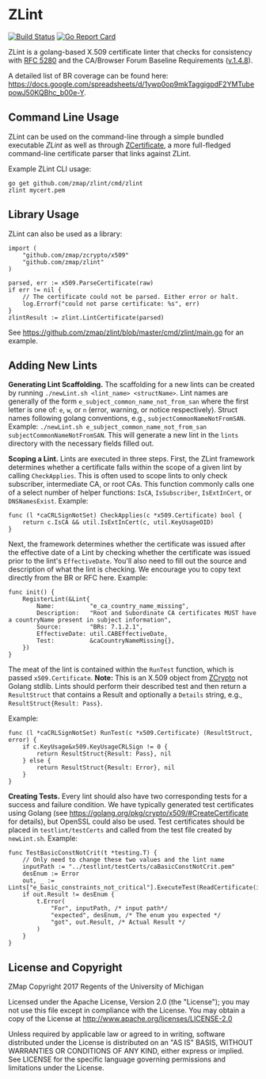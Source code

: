 ZLint
=====

[![Build Status](https://travis-ci.org/zmap/zlint.svg?branch=master)](https://travis-ci.org/zmap/zlint)
[![Go Report Card](https://goreportcard.com/badge/github.com/zmap/zlint)](https://goreportcard.com/report/github.com/zmap/zlint)

ZLint is a golang-based X.509 certificate linter that checks for consistency
with [RFC 5280](https://www.ietf.org/rfc/rfc5280.txt) and the CA/Browser Forum
Baseline Requirements
([v.1.4.8](https://cabforum.org/wp-content/uploads/CA-Browser-Forum-BR-1.4.8.pdf)).

A detailed list of BR coverage can be found here:
https://docs.google.com/spreadsheets/d/1ywp0op9mkTaggigpdF2YMTubepowJ50KQBhc_b00e-Y.

Command Line Usage
------------------

ZLint can be used on the command-line through a simple bundled executable
_ZLint_ as well as through
[ZCertificate](https://github.com/zmap/zcertificate), a more full-fledged
command-line certificate parser that links against ZLint.

Example ZLint CLI usage:

	go get github.com/zmap/zlint/cmd/zlint
	zlint mycert.pem


Library Usage
-------------

ZLint can also be used as a library:

```golang
import (
	"github.com/zmap/zcrypto/x509"
	"github.com/zmap/zlint"
)

parsed, err := x509.ParseCertificate(raw)
if err != nil {
	// The certificate could not be parsed. Either error or halt.
	log.Errorf("could not parse certificate: %s", err)
}
zlintResult := zlint.LintCertificate(parsed)
```


See https://github.com/zmap/zlint/blob/master/cmd/zlint/main.go for an example.


Adding New Lints
----------------

**Generating Lint Scaffolding.** The scaffolding for a new lints can be created by running `./newLint.sh <lint_name> <structName>`. Lint names are generally of the form `e_subject_common_name_not_from_san` where the first letter is one of: `e`, `w`, or `n` (error, warning, or notice respectively). Struct names following golang conventions, e.g., `subjectCommonNameNotFromSAN`. Example: `./newLint.sh e_subject_common_name_not_from_san subjectCommonNameNotFromSAN`. This will generate a new lint in the `lints` directory with the necessary fields filled out.

**Scoping a Lint.** Lints are executed in three steps. First, the ZLint framework determines whether a certificate falls within the scope of a given lint by calling `CheckApplies`. This is often used to scope lints to only check subscriber, intermediate CA, or root CAs. This function commonly calls one of a select number of helper functions: `IsCA`, `IsSubscriber`, `IsExtInCert`, or `DNSNamesExist`. Example:

```golang
func (l *caCRLSignNotSet) CheckApplies(c *x509.Certificate) bool {
	return c.IsCA && util.IsExtInCert(c, util.KeyUsageOID)
}
```

Next, the framework determines whether the certificate was issued after the effective date of a Lint by checking whether the certificate was issued prior to the lint's `EffectiveDate`. You'll also need to fill out the source and description of what the lint is checking. We encourage you to copy text directly from the BR or RFC here. Example:

```golang
func init() {
	RegisterLint(&Lint{
		Name:          "e_ca_country_name_missing",
		Description:   "Root and Subordinate CA certificates MUST have a countryName present in subject information",
		Source:        "BRs: 7.1.2.1",
		EffectiveDate: util.CABEffectiveDate,
		Test:          &caCountryNameMissing{},
	})
}
```

The meat of the lint is contained within the `RunTest` function, which is passed `x509.Certificate`. **Note:** This is an X.509 object from [ZCrypto](https://github.com/zmap/zcrypto) not Golang stdlib. Lints should perform their described test and then return a `ResultStruct` that contains a Result and optionally a `Details` string, e.g., `ResultStruct{Result: Pass}`.

Example:

```golang
func (l *caCRLSignNotSet) RunTest(c *x509.Certificate) (ResultStruct, error) {
	if c.KeyUsage&x509.KeyUsageCRLSign != 0 {
		return ResultStruct{Result: Pass}, nil
	} else {
		return ResultStruct{Result: Error}, nil
	}
}
```

**Creating Tests.** Every lint should also have two corresponding tests for a success and failure condition. We have typically generated test certificates using Golang (see https://golang.org/pkg/crypto/x509/#CreateCertificate for details), but OpenSSL could also be used. Test certificates should be placed in `testlint/testCerts` and called from the test file created by `newLint.sh`. Example:

```golang
func TestBasicConstNotCrit(t *testing.T) {
	// Only need to change these two values and the lint name
	inputPath := "../testlint/testCerts/caBasicConstNotCrit.pem"
	desEnum := Error
	out, _ := Lints["e_basic_constraints_not_critical"].ExecuteTest(ReadCertificate(inputPath))
	if out.Result != desEnum {
		t.Error(
			"For", inputPath, /* input path*/
			"expected", desEnum, /* The enum you expected */
			"got", out.Result, /* Actual Result */
		)
	}
}

```


License and Copyright
---------------------

ZMap Copyright 2017 Regents of the University of Michigan

Licensed under the Apache License, Version 2.0 (the "License"); you may not use
this file except in compliance with the License. You may obtain a copy of the
License at http://www.apache.org/licenses/LICENSE-2.0

Unless required by applicable law or agreed to in writing, software distributed
under the License is distributed on an "AS IS" BASIS, WITHOUT WARRANTIES OR
CONDITIONS OF ANY KIND, either express or implied. See LICENSE for the specific
language governing permissions and limitations under the License.

